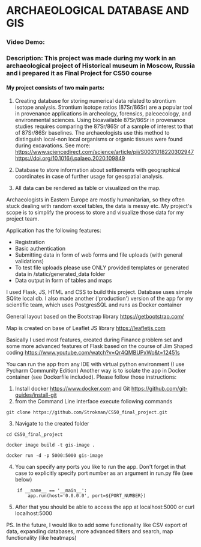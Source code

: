 # ARCHAEOLOGICAL DATABASE AND GIS
### Video Demo:  <URL HERE>
### Description: This project was made during my work in an archaeological project of Historical museum in Moscow, Russia and i prepared it as Final Project for CS50 course

#### My project consists of two main parts:
1. Creating database for storing numerical data related to strontium isotope analysis.
Strontium isotope ratios (87Sr/86Sr) are a popular tool in provenance applications in 
archeology, forensics, paleoecology, and environmental sciences.
Using bioavailable 87Sr/86Sr in provenance studies requires comparing the 87Sr/86Sr of a sample of interest
to that of 87Sr/86Sr baselines. The archaeologists use this method to distinguish local-non local organisms or organic
tissues were found during excavations.
See more: 
https://www.sciencedirect.com/science/article/pii/S0031018220302947
https://doi.org/10.1016/j.palaeo.2020.109849

2. Database to store information about settlements with geographical coordinates in case of further usage for
geospatial analysis.

3. All data can be rendered as table or visualized on the map.


Archaeologists in Eastern Europe are mostly humanitarian, so they often stuck dealing with random excel tables,
the data is messy etc. My project's scope is to simplify
the process to store and visualize those data for my project team.

Application has the following features:

* Registration
* Basic authentication
* Submitting data in form of web forms and file uploads (with general validations)
* To test file uploads please use ONLY provided templates or generated data in /static/generated_data folder
* Data output in form of tables and maps


I used Flask, JS, HTML and CSS to build this project. Database uses simple SQlite local db.
I also made another ('production') version of the app for my scientific team, which uses PostgresSQL 
and runs as Docker container

General layout based on the Bootstrap library
https://getbootstrap.com/

Map is created on base of Leaflet JS library
https://leafletjs.com

Basically I used most features, created during Finance problem set and 
some more advanced features of Flask based on the course of Jim Shaped coding
https://www.youtube.com/watch?v=Qr4QMBUPxWo&t=12451s

You can run the app from any IDE with virtual python environment (I use Pycharm Community Edition)
Another way is to isolate the app in Docker container (see Dockerfile included).
Please follow those instructions:

1. Install docker https://www.docker.com and Git https://github.com/git-guides/install-git
2. from the Command Line interface execute following commands
```
git clone https://github.com/Strokman/CS50_final_project.git
```
3. Navigate to the created folder
```
cd CS50_final_project
```
```
docker image build -t gis-image .
```
```
docker run -d -p 5000:5000 gis-image
```

4. You can specify any ports you like to run the app. Don't forget in that case to explicitly specify port number 
as an argument in run.py file (see below)
```
    if __name__ == '__main__':
        app.run(host='0.0.0.0', port=${PORT_NUMBER})
```

5. After that you should be able to access the app at localhost:5000 or curl localhost:5000

PS. In the future, I would like to add some functionality like CSV export of data, expanding databases,
more advanced filters and search, map functionality (like heatmaps)

